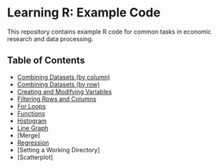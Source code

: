 # Learning R: Example Code

This repository contains example R code for common tasks in economic research and data processing.  

## Table of Contents
- [Combining Datasets (by column)](merging%20datasets%20by%20columns.R)
- [Combining Datasets (by row)](#prerequisites)
- [Creating and Modifying Variables](#folder-structure)
- [Filtering Rows and Columns](#how-to-use-the-code-examples)
- [For Loops](#additional-resources)
- [Functions](#contributing)
- [Histogram](#license)
- [Line Graph](#contact)
- [Merge]
- [Regression](#https://github.com/jonathancolmer/lab-guide/blob/main/example-code/r-example-code/regression.R)
- [Setting a Working Directory]
- [Scatterplot]
